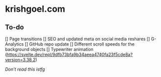 # krishgoel.com

## To-do
[] Page transitions
[] SEO and updated meta on social media reshares
[] G-Analytics
[] GitHub repo update
[] Different scroll speeds for the background objects
[] Typewriter animation (https://svelte.dev/repl/9dfb73bfa9b34aeea4740fa23f5cde8a?version=3.38.2)

_Don't read this istfg_